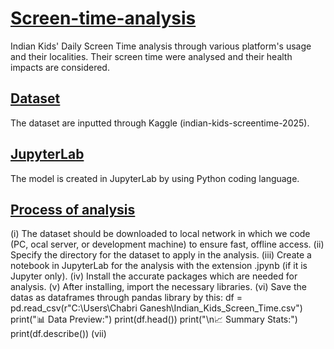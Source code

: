 # <ins>Screen-time-analysis</ins>
Indian Kids' Daily Screen Time analysis through various platform's usage and their localities. Their screen time were analysed and their health impacts are considered.
## <ins>Dataset</ins>
The dataset are inputted through Kaggle (indian-kids-screentime-2025). 
## <ins>JupyterLab</ins>
The model is created in JupyterLab by using Python coding language.

## <ins>Process of analysis</ins>
(i) The dataset should be downloaded to local network in which we code (PC, ocal server, or development machine) to ensure fast, offline access.
(ii) Specify the directory for the dataset to apply in the analysis.
(iii) Create a notebook in JupyterLab for the analysis with the extension .jpynb (if it is Jupyter only).
(iv) Install the accurate packages which are needed for analysis.
(v) After installing, import the necessary libraries.
(vi) Save the datas as dataframes through pandas library by this:
          df = pd.read_csv(r"C:\Users\Chabri Ganesh\Indian_Kids_Screen_Time.csv")  
          print("📊 Data Preview:")
          print(df.head())
          print("\n📈 Summary Stats:")
          print(df.describe())
(vii) 

